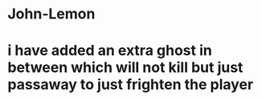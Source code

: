 # John-Lemon
# i have added an extra ghost in between which will not kill but just passaway to just frighten the player 
